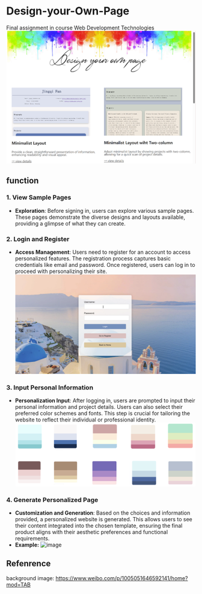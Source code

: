# Design-your-Own-Page
Final assignment in course Web Development Technologies
![image](images/index.png)
## function
### 1. View Sample Pages
- **Exploration**: Before signing in, users can explore various sample pages. These pages demonstrate the diverse designs and layouts available, providing a glimpse of what they can create.

### 2. Login and Register
- **Access Management**: Users need to register for an account to access personalized features. The registration process captures basic credentials like email and password. Once registered, users can log in to proceed with personalizing their site.
![image](images/login.png)

### 3. Input Personal Information
- **Personalization Input**: After logging in, users are prompted to input their personal information and project details. Users can also select their preferred color schemes and fonts. This step is crucial for tailoring the website to reflect their individual or professional identity.
![image](images/scheme.png)

### 4. Generate Personalized Page
- **Customization and Generation**:  Based on the choices and information provided, a personalized website is generated. This allows users to see their content integrated into the chosen template, ensuring the final product aligns with their aesthetic preferences and functional requirements.
- **Example:**
![image](images/template.png)


## Refenrence
background image: https://www.weibo.com/p/1005051646592141/home?mod=TAB
